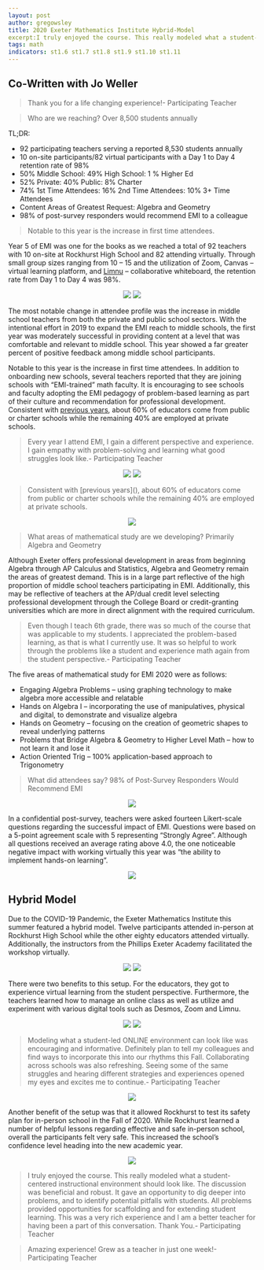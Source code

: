 ```yaml
---
layout: post
author: gregowsley
title: 2020 Exeter Mathematics Institute Hybrid-Model
excerpt:I truly enjoyed the course. This really modeled what a student-centered instructional environment should look like. The discussion was beneficial and robust. It gave an opportunity to dig deeper into problems, and to identify potential pitfalls with students. All problems provided opportunities for scaffolding and for extending student learning. This was a very rich experience and I am a better teacher for having been a part of this conversation. Thank You.
tags: math
indicators: st1.6 st1.7 st1.8 st1.9 st1.10 st1.11
---
```

## Co-Written with Jo Weller

<blockquote>Thank you for a life changing experience!- Participating Teacher </blockquote>

<blockquote> Who are we reaching?  Over 8,500 students annually </blockquote>
 
TL;DR:
 
- 92 participating teachers serving a reported 8,530 students annually
- 10 on-site participants/82 virtual participants with a Day 1 to Day 4 retention rate of 98%
- 50% Middle School: 49% High School: 1 % Higher Ed
- 52% Private: 40% Public: 8% Charter
- 74% 1st Time Attendees: 16% 2nd Time Attendees: 10% 3+ Time Attendees
- Content Areas of Greatest Request: Algebra and Geometry
- 98% of post-survey responders would recommend EMI to a colleague
 
<blockquote>Notable to this year is the increase in first time attendees.</blockquote>
 
Year 5 of EMI was one for the books as we reached a total of 92 teachers with 10 on-site at Rockhurst High School and 82 attending virtually. Through small group sizes ranging from 10 – 15 and the utilization of Zoom, Canvas – virtual learning platform, and [Limnu](https://limnu.com/) – collaborative whiteboard, the retention rate from Day 1 to Day 4 was 98%.

<center>
<div class="flex-wrapper">
  <img src="/img/EMI2020Classroom.jpg">
  <img src="/img/EMI2020Hybrid.jpg">
</div>
</center>

The most notable change in attendee profile was the increase in middle school teachers from both the private and public school sectors. With the intentional effort in 2019 to expand the EMI reach to middle schools, the first year was moderately successful in providing content at a level that was comfortable and relevant to middle school. This year showed a far greater percent of positive feedback among middle school participants.

Notable to this year is the increase in first time attendees.  In addition to onboarding new schools, several teachers reported that they are joining schools with “EMI-trained” math faculty. It is encouraging to see schools and faculty adopting the EMI pedagogy of problem-based learning as part of their culture and recommendation for professional development. Consistent with [previous years](), about 60% of educators come from public or charter schools while the remaining 40% are employed at private schools.

<blockquote>Every year I attend EMI, I gain a different perspective and experience. I gain empathy with problem-solving and learning what good struggles look like.- Participating Teacher </blockquote>

<center>
<div class="flex-wrapper">
  <img src="/img/EMI2020GradeLevels.png">
  <img src="/img/EMI2020Retention.png">
</div>
</center>

<blockquote>Consistent with [previous years](), about 60% of educators come from public or charter schools while the remaining 40% are employed at private schools.</blockquote>

<center>
<div class="flex-wrapper">
  <img src="/img/EMI2020SchoolType.png">
</div>
</center>

<blockquote> What areas of mathematical study are we developing? Primarily Algebra and Geometry </blockquote>

Although Exeter offers professional development in areas from beginning Algebra through AP Calculus and Statistics, Algebra and Geometry remain the areas of greatest demand. This is in a large part reflective of the high proportion of middle school teachers participating in EMI. Additionally, this may be reflective of teachers at the AP/dual credit level selecting professional development through the College Board or credit-granting universities which are more in direct alignment with the required curriculum.

<blockquote>Even though I teach 6th grade, there was so much of the course that was applicable to my students. I appreciated the problem-based learning, as that is what I currently use. It was so helpful to work through the problems like a student and experience math again from the student perspective.- Participating Teacher </blockquote>

The five areas of mathematical study for EMI 2020 were as follows:
 
- Engaging Algebra Problems – using graphing technology to make algebra more accessible and relatable
- Hands on Algebra I – incorporating the use of manipulatives, physical and digital, to demonstrate and visualize algebra
- Hands on Geometry – focusing on the creation of geometric shapes to reveal underlying patterns
- Problems that Bridge Algebra & Geometry to Higher Level Math – how to not learn it and lose it
- Action Oriented Trig – 100% application-based approach to Trigonometry

<blockquote>What did attendees say? 98% of Post-Survey Responders Would Recommend EMI</blockquote>

<center>
<div class="flex-wrapper">
  <img src="/img/EMI2020Traditional Indicators.png">
</div>
</center>

In a confidential post-survey, teachers were asked fourteen Likert-scale questions regarding the successful impact of EMI. Questions were based on a 5-point agreement scale with 5 representing “Strongly Agree”. Although all questions received an average rating above 4.0, the one noticeable negative impact with working virtually this year was “the ability to implement hands-on learning”.

<center>
<div class="flex-wrapper">
  <img src="/img/EMI2020HandsOn.jpg">
</div>
</center>

## Hybrid Model


Due to the COVID-19 Pandemic, the Exeter Mathematics Institute this summer featured a hybrid model. Twelve participants attended in-person at Rockhurst High School while the other eighty educators attended virtually. Additionally, the instructors from the Phillips Exeter Academy facilitated the workshop virtually. 

<center>
<div class="flex-wrapper">
  <img src="/img/EMI2020SociallyDistanced.jpg">
  <img src="/img/EMI2020Masks.jpg">
</div>
</center>

There were two benefits to this setup. For the educators, they got to experience virtual learning from the student perspective. Furthermore, the teachers learned how to manage an online class as well as utilize and experiment with various digital tools such as Desmos, Zoom and Limnu.

<center>
<div class="flex-wrapper">
  <img src="/img/EMI2020Zoom.jpg">
  <img src="/img/EMI2020ZoomLimnu.jpg">
</div>
</center>

<blockquote>Modeling what a student-led ONLINE environment can look like was encouraging and informative. Definitely plan to tell my colleagues and find ways to incorporate this into our rhythms this Fall. Collaborating across schools was also refreshing. Seeing some of the same struggles and hearing different strategies and experiences opened my eyes and excites me to continue.- Participating Teacher </blockquote>

<center>
<div class="flex-wrapper">
  <img src="/img/EMI2020NewIndicators.png">
</div>
</center>

Another benefit of the setup was that it allowed Rockhurst to test its safety plan for in-person school in the Fall of 2020. While Rockhurst learned a number of helpful lessons regarding effective and safe in-person school, overall the participants felt very safe. This increased the school’s confidence level heading into the new academic year. 

<center>
<div class="flex-wrapper">
  <img src="/img/EMI2020FeelSafe.png">
</div>
</center>

<blockquote> I truly enjoyed the course. This really modeled what a student-centered instructional environment should look like. The discussion was beneficial and robust. It gave an opportunity to dig deeper into problems, and to identify potential pitfalls with students. All problems provided opportunities for scaffolding and for extending student learning. This was a very rich experience and I am a better teacher for having been a part of this conversation. Thank You.- Participating Teacher </blockquote>

<blockquote>Amazing experience! Grew as a teacher in just one week!- Participating Teacher </blockquote>
